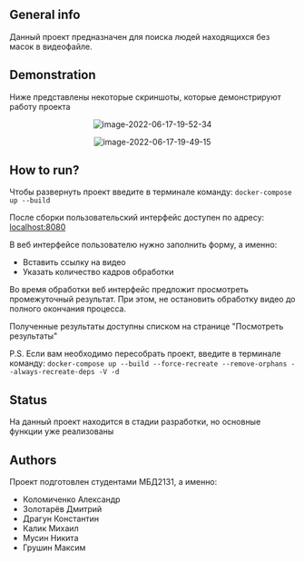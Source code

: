 ## General info
Данный проект предназначен для поиска людей находящихся без масок в видеофайле.

## Demonstration
Ниже представлены некоторые скриншоты, которые демонстрируют работу проекта

<p align="center">
<img src="https://i.ibb.co/59Kh2B4/image-2022-06-17-19-52-34.png" alt="image-2022-06-17-19-52-34" border="0">
</p>

<p align="center">
<img src="https://i.ibb.co/ZWkZztH/image-2022-06-17-19-49-15.png" alt="image-2022-06-17-19-49-15" border="0">
</p>

## How to run?
Чтобы развернуть проект введите в терминале команду: `docker-compose up --build`

После сборки пользовательский интерфейс доступен по адресу: [localhost:8080](http://localhost:8080/)

В веб интерфейсе пользователю нужно заполнить форму, а именно:

- Вставить ссылку на видео
- Указать количество кадров обработки

Во время обработки веб интерфейс предложит просмотреть промежуточный результат. При этом, не остановить обработку видео до полного окончания процесса.

Полученные результаты доступны списком на странице "Посмотреть результаты"

P.S. Если вам необходимо пересобрать проект, введите в терминале команду: `docker-compose up --build --force-recreate --remove-orphans --always-recreate-deps -V -d`

## Status
На данный проект находится в стадии разработки, но основные функции уже реализованы

## Authors
Проект подготовлен студентами МБД2131, а именно:

- Коломиченко Александр
- Золотарёв Дмитрий
- Драгун Константин
- Калик Михаил
- Мусин Никита
- Грушин Максим
